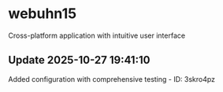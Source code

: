 # webuhn15
Cross-platform application with intuitive user interface

## Update 2025-10-27 19:41:10
Added configuration with comprehensive testing - ID: 3skro4pz

